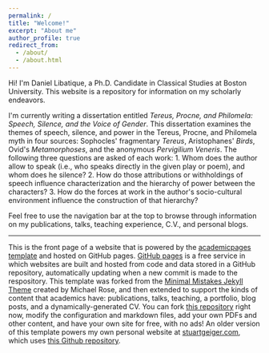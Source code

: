 ```yaml
---
permalink: /
title: "Welcome!"
excerpt: "About me"
author_profile: true
redirect_from: 
  - /about/
  - /about.html
---
```


Hi! I'm Daniel Libatique, a Ph.D. Candidate in Classical Studies at Boston University. This website is a repository for information on my scholarly endeavors.

I'm currently writing a dissertation entitled _Tereus, Procne, and Philomela: Speech, Silence, and the Voice of Gender_. This dissertation examines the themes of speech, silence, and power in the Tereus, Procne, and Philomela myth in four sources: Sophocles' fragmentary _Tereus_, Aristophanes' _Birds_, Ovid's _Metamorphoses_, and the anonymous _Pervigilium Veneris_. The following three questions are asked of each work: 1. Whom does the author allow to speak (i.e., who speaks directly in the given play or poem), and whom does he silence? 2. How do those attributions or withholdings of speech influence characterization and the hierarchy of power between the characters? 3. How do the forces at work in the author's socio-cultural environment influence the construction of that hierarchy?

Feel free to use the navigation bar at the top to browse through information on my publications, talks, teaching experience, C.V., and personal blogs.






---

This is the front page of a website that is powered by the [academicpages template](https://github.com/academicpages/academicpages.github.io) and hosted on GitHub pages. [GitHub pages](https://pages.github.com) is a free service in which websites are built and hosted from code and data stored in a GitHub repository, automatically updating when a new commit is made to the respository. This template was forked from the [Minimal Mistakes Jekyll Theme](https://mmistakes.github.io/minimal-mistakes/) created by Michael Rose, and then extended to support the kinds of content that academics have: publications, talks, teaching, a portfolio, blog posts, and a dynamically-generated CV. You can fork [this repository](https://github.com/academicpages/academicpages.github.io) right now, modify the configuration and markdown files, add your own PDFs and other content, and have your own site for free, with no ads! An older version of this template powers my own personal website at [stuartgeiger.com](http://stuartgeiger.com), which uses [this Github repository](https://github.com/staeiou/staeiou.github.io).
